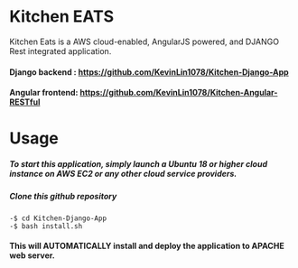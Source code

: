 # Kitchen EATS 
Kitchen Eats is a AWS cloud-enabled, AngularJS powered, and DJANGO Rest integrated application.
#### Django backend : https://github.com/KevinLin1078/Kitchen-Django-App
#### Angular frontend: https://github.com/KevinLin1078/Kitchen-Angular-RESTful



# Usage
##### To start this application, simply launch a Ubuntu 18 or higher cloud instance on AWS EC2 or any other cloud service providers.
##### Clone this github repository

    -$ cd Kitchen-Django-App
    -$ bash install.sh 
    
#### This will AUTOMATICALLY install and deploy the application to APACHE web server.

